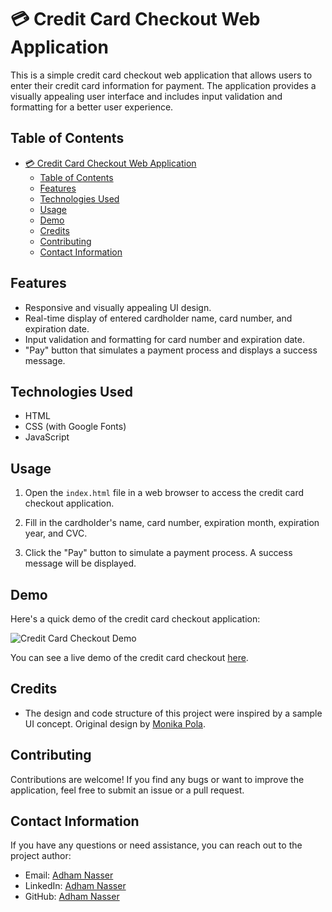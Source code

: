 # 💳 Credit Card Checkout Web Application

This is a simple credit card checkout web application that allows users to enter their credit card information for payment. The application provides a visually appealing user interface and includes input validation and formatting for a better user experience.

## Table of Contents

- [💳 Credit Card Checkout Web Application](#-credit-card-checkout-web-application)
  - [Table of Contents](#table-of-contents)
  - [Features](#features)
  - [Technologies Used](#technologies-used)
  - [Usage](#usage)
  - [Demo](#demo)
  - [Credits](#credits)
  - [Contributing](#contributing)
  - [Contact Information](#contact-information)

## Features

- Responsive and visually appealing UI design.
- Real-time display of entered cardholder name, card number, and expiration date.
- Input validation and formatting for card number and expiration date.
- "Pay" button that simulates a payment process and displays a success message.

## Technologies Used

- HTML
- CSS (with Google Fonts)
- JavaScript

## Usage

1. Open the `index.html` file in a web browser to access the credit card checkout application.

2. Fill in the cardholder's name, card number, expiration month, expiration year, and CVC.

3. Click the "Pay" button to simulate a payment process. A success message will be displayed.

## Demo

Here's a quick demo of the credit card checkout application:

![Credit Card Checkout Demo](demo.gif)

You can see a live demo of the credit card checkout [here](#).

## Credits

- The design and code structure of this project were inspired by a sample UI concept. Original design by [Monika Pola](https://dribbble.com/shots/9895584-Daily-UI-002/attachments/1929351?mode=media).

## Contributing

Contributions are welcome! If you find any bugs or want to improve the application, feel free to submit an issue or a pull request.

## Contact Information

If you have any questions or need assistance, you can reach out to the project author:

- Email: [Adham Nasser](mailto:adhamxiii22@gmail.com)
- LinkedIn: [Adham Nasser](https://www.linkedin.com/in/adhamxiii/)
- GitHub: [Adham Nasser](https://github.com/Adhamxiii)